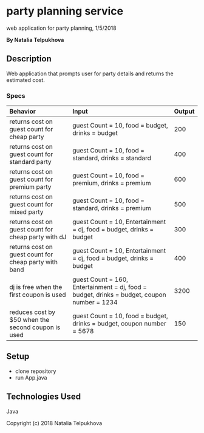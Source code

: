 # party planning service

web application for party planning, 1/5/2018

**By Natalia Telpukhova**

## Description

Web application that prompts user for party details and returns the estimated cost.

### Specs
| Behavior | Input | Output |
| :-------------     | :------------- | :------------- |
| returns cost on guest count for cheap party | guest Count = 10, food = budget, drinks = budget | 200 |
| returns cost on guest count for standard party | guest Count = 10, food = standard, drinks = standard | 400 |
| returns cost on guest count for premium party | guest Count = 10, food = premium, drinks = premium | 600 |
| returns cost on guest count for mixed party | guest Count = 10, food = standard, drinks = premium | 500 |
| returns cost on guest count for cheap party with dJ | guest Count = 10, Entertainment = dj, food = budget, drinks = budget | 300 |
| returns cost on guest count for cheap party with band | guest Count = 10, Entertainment = dj, food = budget, drinks = budget | 400 |
| dj is free when the first coupon is used | guest Count = 160, Entertainment = dj, food = budget, drinks = budget, coupon number = 1234 | 3200 |
| reduces cost by $50 when the second coupon is used | guest Count = 10, food = budget, drinks = budget, coupon number = 5678 | 150 |

## Setup

* clone repository
* run App.java

## Technologies Used

Java

Copyright (c) 2018 Natalia Telpukhova

